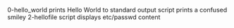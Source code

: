 0-hello_world prints Hello World to standard output
 script prints a confused smiley
2-hellofile script displays etc/passwd content
